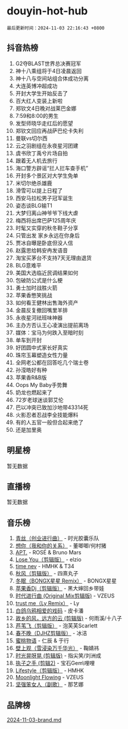 # douyin-hot-hub

`最后更新时间：2024-11-03 22:16:43 +0800`

## 抖音热榜

1. G2夺BLAST世界总决赛冠军
1. 神十八乘组将于4日凌晨返回
1. 神十八与空间站组合体成功分离
1. 大连英博冲超成功
1. 开封大学生开始反击了
1. 百大红人变装上新啦
1. 郑钦文4日晚对战莱巴金娜
1. 7:59和8:00的男生
1. 发型师晓华走红后的愿望
1. 郑钦文回应再战萨巴伦卡失利
1. 曼联vs切尔西
1. 云之羽剧组在永夜星河团建
1. 虞书欣丁禹兮片场自拍
1. 跟着无人机去旅行
1. 海口警方辟谣“拦人拦车查手机”
1. 开封多个景区对大学生免单
1. 米切尔绝杀雄鹿
1. 滑雪可以提上日程了
1. 西安马拉松男子冠军诞生
1. 姿态谈BLG输T1
1. 大梦归离山神爷爷下线大虐
1. 梅西将出席巴萨125周年庆
1. 时髦又实穿的秋冬鞋子分享
1. 只管出发 家乡永远在你身后
1. 贾冰自曝是卧底但没人信
1. 赵露思给韩安冉发语音
1. 淘宝买茅台不支持7天无理由退货
1. BLG意难平
1. 美国大选临近民调结果如何
1. 包破防公式是什么梗
1. 勇士加时战胜火箭
1. 苹果香憋笑挑战
1. 如何看王健林出售海外资产
1. 金晨反复撤回嘴里羊排
1. 永夜星河祛班味神器
1. 主办方否认王心凌演出提前离场
1. 媒体：宝马为何跌入至暗时刻
1. 单车到开封
1. 好团圆中式家长好真实
1. 珠帘玉幕塑造女性力量
1. 全网老公都在回答吃几个瑞士卷
1. 孙滢皓好有种
1. 苹果香R&B版
1. Oops My Baby手势舞
1. 奶龙也燃起来了
1. 72岁老球迷谈郭艾伦
1. 巴以冲突已致加沙地带43314死
1. 火影忍者忍战李全技能爆料
1. 有的人五官一般但合起来绝了
1. 还是加里奥

## 明星榜

暂无数据

## 直播榜

暂无数据

## 音乐榜

1. [青丝（创业进行曲）](https://sf5-hl-cdn-tos.douyinstatic.com/obj/tos-cn-ve-2774/ooYARJB5iBRNhCOkDsS3BAKW91CIMoQfwzwKLi) - 时光胶囊乐队
1. [想你（我和你的关系）](https://sf5-hl-cdn-tos.douyinstatic.com/obj/tos-cn-ve-2774/o8QxhcOBDYYX0zqKCjFVQXZ3RBffnRBQEogitG) - 董唧唧/何村猪
1. [APT.](https://sf5-hl-cdn-tos.douyinstatic.com/obj/tos-cn-ve-2774/oUIcRnUtZBV1JgZtxIMCAiiBSVBSEEOCFfkeMQ) - ROSÉ & Bruno Mars
1. [Lose You（剪辑版）](https://sf5-hl-cdn-tos.douyinstatic.com/obj/tos-cn-ve-2774/og9yxQxAWI86iBNr9ojBFMoWTIvDZZb8HwiGY) - elzio
1. [time nev](https://sf5-hl-cdn-tos.douyinstatic.com/obj/tos-cn-ve-2774/oc6aICzpzBCWrhCvDVi2AZmQLt0gIBxfMEfd6i) - HMHK & T34
1. [秋风（剪辑版）](https://sf5-hl-cdn-tos.douyinstatic.com/obj/tos-cn-ve-2774/ocGaU84LfAfzMd2wbXdQFpCGhBiXg82JNMRRie) - 四熹丸子
1. [冬眠（BONGX星星 Remix）](https://sf5-hl-cdn-tos.douyinstatic.com/obj/tos-cn-ve-2774/oMCfFFoE3LwQ7agAgOIG4ieExqkeAsxNBEkLdz) - BONGX星星
1. [苹果香Dj（剪辑版）](https://sf5-hl-cdn-tos.douyinstatic.com/obj/tos-cn-ve-2774/oEeIEQbYGAOspCTRAIeYF4Ok8LgZ8NBaRe4ztR) - 黑大婶回乡带娃
1. [时代进行曲 (Original Mix剪辑版)](https://sf5-hl-cdn-tos.douyinstatic.com/obj/tos-cn-ve-2774/oYrssziLdrtiW6cKABM8n5Vfc2xwXiIBInoAkn) - VZEUS
1. [trust me（Ly Remix）](https://sf5-hl-cdn-tos.douyinstatic.com/obj/tos-cn-ve-2774/oUo1M8fz5AfmMSExABQQKFE0eCMWgsiccfqrMA) - Ly
1. [白鸽乌鸦相爱的戏码](https://sf5-hl-cdn-tos.douyinstatic.com/obj/tos-cn-ve-2774/oMVVEf6eDAOmFtNtCsEqKpIorBDM8Nkg6TZRqC) - 皮卡潘
1. [故乡的风，远方的云 (剪辑版)](https://sf5-hl-cdn-tos.douyinstatic.com/obj/tos-cn-ve-2774/ooPEdiZMrAAWisczq1WXoZYGU6GxII2UUBvYI) - 何雨溪/十八子
1. [芦苇飞（剪辑版）](https://sf5-hl-cdn-tos.douyinstatic.com/obj/tos-cn-ve-2774/ok3IaChjEFFoK3FAMzXDEgfpeE6Al3Nv2BnfCW) - 泡芙芙Scarlett
1. [春不晚（DJHZ剪辑版）](https://sf3-cdn-tos.douyinstatic.com/obj/tos-cn-ve-2774/osEZa7YZ6wNo9QDABgfGFaCQKRQTNafsBJDnKt) - 冰洁
1. [蜜桃物语](https://sf5-hl-cdn-tos.douyinstatic.com/obj/tos-cn-ve-2774/oIhOSCZtIACtYU4XQkngiW9kCBfVD1Fz9IYeqL) - 仁辰 & 于行
1. [壁上观（雪浸染万千华光）](https://sf3-cdn-tos.douyinstatic.com/obj/tos-cn-ve-2774/ocIizBMxWi8vA8UdAMIYdYCjgBB5Z3WZWxrvY) - 鞠婧祎
1. [时光晃呀晃 (剪辑版)](https://sf5-hl-cdn-tos.douyinstatic.com/obj/tos-cn-ve-2774/o8ACeQem3gwI1x3GIYGAfKG0LJebKFRJDwRwyW) - 指尖笑/刘洲成
1. [执子之手 (剪辑2)](https://sf3-cdn-tos.douyinstatic.com/obj/tos-cn-ve-2774/oUoZLQjCc31XzqsBnBQUNgeKtYPBcgbFDwtfcu) - 宝石Gem\哩哩
1. [Lifestyle（剪辑版）](https://sf6-cdn-tos.douyinstatic.com/obj/tos-cn-ve-2774/owfqGgjwG3V5lCLaAIezFMeg3LtuKNBaZKgzPV) - HMHK
1. [Moonlight Flowing](https://sf3-cdn-tos.douyinstatic.com/obj/tos-cn-ve-2774/oopZsCtRnQgOhEYmv9FfBBgwmeaQmWQQZED9tN) - VZEUS
1. [坚强笨女人（副歌）](https://sf5-hl-cdn-tos.douyinstatic.com/obj/tos-cn-ve-2774/ospNInQiZvGWyBVg5zkNsAMct5uJIg1CrZiPL) - 那艺娜

## 品牌榜

[2024-11-03-brand.md](2024-11-03-brand.md)
